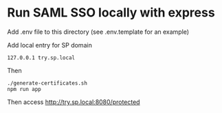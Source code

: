 # Run SAML SSO locally with express

Add .env file to this directory (see .env.template for an example)

Add local entry for SP domain

``` 
127.0.0.1 try.sp.local
```

Then

    ./generate-certificates.sh
    npm run app
    
Then access http://try.sp.local:8080/protected